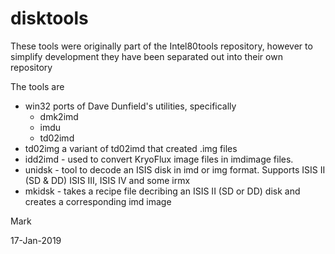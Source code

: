 # disktools
These tools were originally part of the Intel80tools repository, however to simplify development they have been separated out into their own repository

The tools are
* win32 ports of Dave Dunfield's utilities, specifically
  * dmk2imd
  * imdu
  * td02imd
* td02img a variant of td02imd that created .img files
* idd2imd - used to convert KryoFlux image files in imdimage files.
* unidsk - tool to decode an ISIS disk in imd or img format. Supports ISIS II (SD & DD) ISIS III, ISIS IV and some irmx
* mkidsk - takes a recipe file decribing an ISIS II (SD or DD) disk and creates a corresponding imd image

Mark

17-Jan-2019